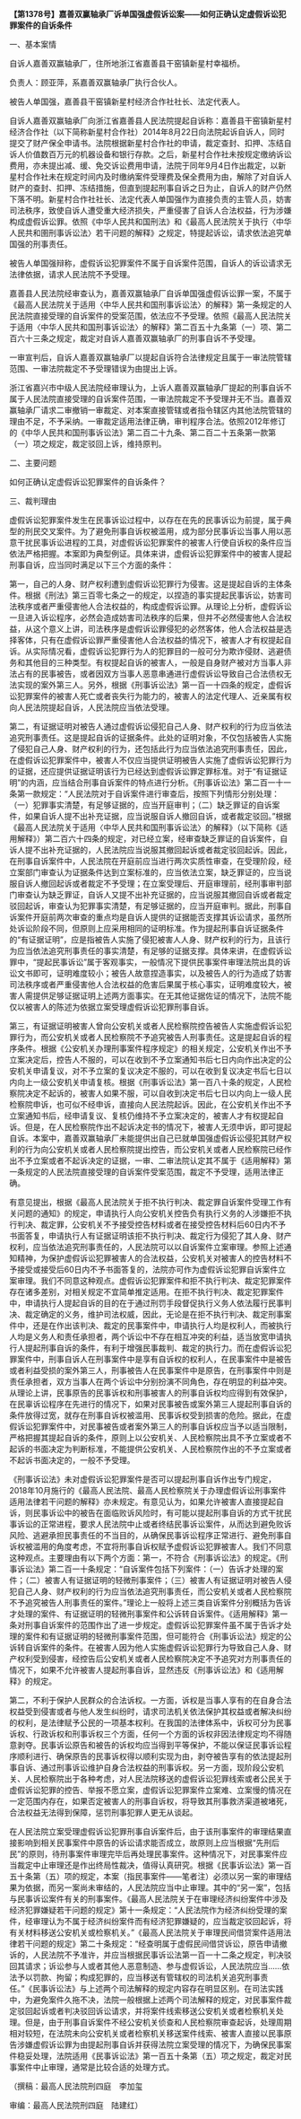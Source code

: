 **【第1378号】嘉善双赢轴承厂诉单国强虚假诉讼案——如何正确认定虚假诉讼犯罪案件的自诉条件**

一、基本案情

自诉人嘉善双赢轴承厂，住所地浙江省嘉善县干窑镇新星村幸福桥。

负责人：顾亚萍，系嘉善双赢轴承厂执行合伙人。

被告人单国强，嘉善县干窑镇新星村经济合作社社长、法定代表人。

自诉人嘉善双赢轴承厂向浙江省嘉善县人民法院提起自诉称：嘉善县干窑镇新星村经济合作社（以下简称新星村合作社）2014年8月22日向法院起诉自诉人，同时提交了财产保全申请书。法院根据新星村合作社的申请，裁定查封、扣押、冻结自诉人价值数百万元的机器设备和银行存款。之后，新星村合作社未按规定缴纳诉讼费用，亦未提出减、缓、免交诉讼费用申请，法院于同年9月4日作出裁定，以新星村合作社未在规定时间内及时缴纳案件受理费及保全费用为由，解除了对自诉人财产的查封、扣押、冻结措施，但直到提起刑事自诉之日为止，自诉人的财产仍然下落不明。新星村合作社社长、法定代表人单国强作为直接负责的主管人员，妨害司法秩序，致使自诉人遭受重大经济损失，严重侵害了自诉人合法权益，行为涉嫌构成虚假诉讼罪。依照《中华人民共和国刑法》和《最高人民法院关于执行〈中华人民共和圉刑事诉讼法〉若干问题的解释》之规定，特提起诉讼，请求依法追究单国强的刑事责任。

被告人单国强辩称，虚假诉讼犯罪案件不属于自诉案件范围，自诉人的诉讼请求无法律依据，请求人民法院不予受理。

嘉善县人民法院经审查认为，嘉善双赢轴承厂自诉单国强虚假诉讼罪一案，不属于《最高人民法院关于适用〈中华人民共和国刑事诉讼法〉的解释》第一条规定的人民法院直接受理的自诉案件的受案范围，依法应不予受理。依照《最高人民法院关于适用〈中华人民共和国刑事诉讼法〉的解释》第二百五十九条第（一）项、第二百六十三条之规定，裁定对自诉人嘉善双赢轴承厂的刑事自诉不予受理。

一审宣判后，自诉人嘉善双赢轴承厂以提起自诉符合法律规定且属于一审法院管辖范围、一审法院裁定不予受理错误为由提出上诉。

浙江省嘉兴市中级人民法院经审理认为，上诉人嘉善双赢轴承厂提起的刑事自诉不属于人民法院直接受理的自诉案件范围，一审法院裁定不予受理并无不当。嘉善双赢轴承厂请求二审撤销一审裁定、对本案直接管辖或者指令辖区内其他法院管辖的理由不足，不予采纳。一审裁定适用法律正确，审判程序合法。依照2012年修订的《中华人民共和国刑事诉讼法》第二百二十九条、第二百二十五条第一款第（一）项之规定，裁定驳回上诉，维持原判。

二、主要问题

如何正确认定虚假诉讼犯罪案件的自诉条件？

三、裁判理由

虚假诉讼犯罪案件发生在民事诉讼过程中，以存在在先的民事诉讼为前提，属于典型的刑民交叉案件。为了避免刑事自诉权被滥用，成为部分民事诉讼当事人用以恶意干扰民事诉讼进程的工具，对虚假诉讼犯罪案件的被害人行使自诉权的条件应当依法严格把握。本案即为典型例证。具体来讲，虚假诉讼犯罪案件中的被害人提起刑事自诉，应当同时满足以下三个方面的条件：

第一，自己的人身、财产权利遭到虚假诉讼犯罪行为侵害。这是提起自诉的主体条件。根据《刑法》第三百零七条之一的规定，以捏造的事实提起民事诉讼，妨害司法秩序或者严重侵害他人合法权益的，构成虚假诉讼罪。从理论上分析，虚假诉讼一旦进入诉讼程序，必然会造成妨害司法秩序的后果，但并不必然侵害他人合法权益，从这个意义上讲，司法秩序是虚假诉讼罪侵犯的必然客体，他人合法权益是选择客体，只有在虚假诉讼罪严重侵害他人合法权益的情况下，被害人才有权提起自诉。从实际情况看，虚假诉讼犯罪行为人的犯罪目的一般可分为欺诈侵财、逃避债务和其他目的三种类型。有权提起自诉的被害人，一般是自身财产被对方当事人非法占有的民事被告，或者因双方当事人恶意串通进行虚假诉讼导致自己合法债权无法实现的案外第三人。另外，根据《刑事诉讼法》第一百一十四条的规定，虚假诉讼犯罪案件的被害人死亡或者丧失行为能力的，被害人的法定代理人、近亲属有权向人民法院提起自诉，人民法院应当依法受理。

第二，有证据证明对被告人通过虚假诉讼侵犯自己人身、财产权利的行为应当依法追究刑事责任。这是提起自诉的证据条件。此处的证明对象，不仅包括被告人实施了侵犯自己人身、财产权利的行为，还包括此行为应当依法追究刑事责任，因此，在虚假诉讼犯罪案件中，被害人不仅应当提供证明被告人实施了虚假诉讼犯罪行为的证据，还应提供证据证明该行为已经达到虚假诉讼罪定罪标准。对于“有证据证明”的内涵，应当结合刑事自诉案件的特点进行分析。《刑事诉讼法》第二百一十一条第一款规定：“人民法院对于自诉案件进行审查后，按照下列情形分别处理：（一）犯罪事实清楚，有足够证据的，应当开庭审判；（二）缺乏罪证的自诉案件，如果自诉人提不出补充证据，应当说服自诉人撤回自诉，或者裁定驳回。”根据《最高人民法院关于适用〈中华人民共和国刑事诉讼法〉的解释》（以下简称《适用解释》）第二百六十四条的规定，对已经立案，经审查缺乏罪证的自诉案件，自诉人提不出补充证据的，人民法院应当说服其撤回起诉或者裁定驳回起诉。因此，在刑事自诉案件中，人民法院在开庭前应当进行两次实质性审查，在受理阶段，经立案部门审查认为证据条件达到立案标准的，应当依法立案，缺乏罪证的，应当说服自诉人撤回起诉或者裁定不予受理；在立案受理后、开庭审理前，经刑事审判部门审查认为缺乏罪证，自诉人又提不出补充证据的，应当说服其撤回自诉或者裁定驳回起诉，审查认为犯罪事实清楚，有足够证据的，应当开庭审判。据此，刑事自诉案件开庭前两次审查的重点均是自诉人提供的证据能否支撑其诉讼请求，虽然所处诉讼阶段不同，但原则上应采用相同的证明标准。作为提起刑事自诉证据条件的“有证据证明”，应是指被告人实施了侵犯被害人人身、财产权利的行为，且该行为应当依法追究刑事责任的事实清楚，有足够的证据支撑。具体来讲，在虚假诉讼罪中，“提起民事诉讼”属于客观事实，一般情况下提供民事案件审理法院出具的诉讼文书即可，证明难度较小；被告人故意捏造事实，以及被告人的行为造成了妨害司法秩序或者严重侵害他人合法权益的危害后果属于核心事实，证明难度较大，被害人需提供足够证据证明上述两方面事实。在无其他证据佐证的情况下，法院不能仅以被害人的陈述为依据立案受理虚假诉讼犯罪刑事自诉。

第三，有证据证明被害人曾向公安机关或者人民检察院控告被告人实施虚假诉讼犯罪行为，而公安机关或者人民检察院不予追究被告人刑事责任。这是提起自诉的程序条件。根据《公安机关办理刑事案件程序规定》的相关规定，公安机关作出不予立案决定后，控告人不服的，可以在收到不予立案通知书后七日内向作出决定的公安机关申请复议，对不予立案的复议决定不服的，可以在收到复议决定书后七日以内向上一级公安机关申请复核。根据《刑事诉讼法》第一百八十条的规定，人民检察院决定不起诉的，被害人如果不服，可以自收到决定书后七日以内向上一级人民检察院申诉，也可似不经申诉，直接向人民法院起诉。因此，在公安机关作出不予立案通知书后，经申请复议、复核仍维持不予立案决定的，被害人才有权提起自诉。但是，在人民检察院作出不起诉决定书的情况下，被害人无须申诉，即可提起自诉。本案中，嘉善双赢轴承厂未能提供出自己已就单国强虚假诉讼侵犯其财产权利的行为向公安机关或者人民检察院提出控告，而公安机关或者人民检察院已经作出不予立案或者不起诉决定的证据，一审、二审法院认定其不属于《适用解释》第一条规定的人民法院直接受理的自诉案件受案范围，裁定不予受理，适用法律正确。

有意见提出，根据《最高人民法院关于拒不执行判决、裁定罪自诉案件受理工作有关问题的通知》的规定，申请执行人向公安机关控告负有执行义务的人涉嫌拒不执行判决、裁定罪，公安机关不予接受控告材料或者在接受控告材料后60日内不予书面答复，申请执行人有证据证明该拒不执行判决、裁定行为侵犯了其人身、财产权利，应当依法追究刑事责任的，人民法院可以以自诉案件立案审理。参照上述通知精神，为保护虚假诉讼犯罪被害人的合法权益，公安机关对被害人的控告材料不予接受或接受后60日内不予书面答复的，法院亦可作为虚假诉讼犯罪自诉案件立案审理。我们不同意这种观点。虚假诉讼犯罪案件和拒不执行判决、裁定犯罪案件存在诸多差别，对相关规定不宜简单推定适用。在拒不执行判决、裁定犯罪案件中，申请执行人提起自诉的目的在于通过刑罚手段督促执行义务人依法履行民事判决、裁定确定的义务，维护司法权威，因此，无论是在拒不执行判决、裁定刑事案件中，还是在作出该判决、裁定的民事案件中，申请执行人均是权利人，而被执行人均是义务人和责任承担者，两个诉讼中不存在相互冲突的利益，适当放宽申请执行人提起刑事自诉的条件，有利于增强民事裁判、裁定的执行力。而在虚假诉讼犯罪案件中，刑事自诉人在刑事案件中是享有自诉权的权利人，在民事案件中是被告或者利益受损的案外第三人，刑事被告人在民事案件中是原告，在刑事案件中则是责任承担者，双方当事人在两个诉讼中分别扮演不同角色，存在明显的利益冲突。从理论上讲，民事原告的民事诉权和刑事被害人的刑事自诉权均应得到有效保护，在民辜诉讼程序在先进行的情况下，如果对民事被告或案外第三人提起刑事自诉的条件放得过宽，就存在刑事自诉权被滥用、民事诉权受到损害的危险。据此，在虚假诉讼犯罪案件中，对民事被告或者案外第三人的刑事自诉权应当予以适当限制，严格把握其提起自诉的条件，原则上以公安机关、人民检察院出具不予立案或者不起诉的书面决定为判断标准，不能提供公安机关、人民检察院作出的不予立案或者不起诉书面决定的，一般不予受理。

《刑事诉讼法》未对虚假诉讼犯罪案件是否可以提起刑事自诉作出专门规定，2018年10月施行的《最高人民法院、最高人民检察院关于办理虚假诉讼刑事案件适用法律若干问题的解释》亦未规定。有意见认为，如果允许被害人直接提起自诉，则民事诉讼中的被告在面临败诉风险时，有可能以提起刑事自诉的方式干扰民事诉讼的正常进程，要求人民法院中止或者终结民事诉讼案件，从而达到避免败诉风险、逃避承担民事责任的不当目的，从确保民事诉讼程序正常进行、避免刑事自诉权被滥用的角度考虑，不宜将刑事自诉权赋予虚假诉讼犯罪被害人。我们不同意这种观点。主要理由有以下两个方面：第一，不符合《刑事诉讼法》的规定。《刑事诉讼法》第二百一十条规定：“自诉案件包括下列案件：（一）告诉才处理的案件；（二）被害人有证据证明的轻微刑事案件；（三）被害人有证据证明对被告人侵犯自己人身、财产权利的行为应当依法追究刑事责任，而公安机关或者人民检察院不予追究被告人刑事责任的案件。”理论上一般将上述三类自诉案件分别概括为告诉才处理的案件、有证据证明的轻微刑事案件和公诉转自诉案件。《适用解释》第一条对刑事自诉案件的范围作出了进一步规定。虚假诉讼犯罪案件虽不属于告诉才处理的案件和有证据证明的轻微刑事案件范围，但可能符合《刑事诉讼法》规定的公诉转自诉案件的条件。在被害人因为他人实施虚假诉讼犯罪行为导致自己人身、财产权利受到侵害，经控告后公安机关或者人民检察院决定不予追究对方刑事责任的情况下，如果不允许被害人提起刑事自诉，显然违反《刑事诉讼法》和《适用解释》的规定。

第二，不利于保护人民群众的合法诉权。一方面，诉权是当事人享有的在自身合法权益受到侵害或者与他人发生纠纷时，请求司法机关依法保护其权益或者解决纠纷的权利，是法律赋予公民的一项基本权利。在我国的法律体系中，诉权可分为民事诉权、行政诉权和刑事诉权三个方面，任何一个方面的诉权非因法律规定均不得随意剥夺。民事诉讼原告和被告的诉权均应当得到平等保护，不能以保证民事诉讼程序顺利进行、确保原告的民事诉权得以顺利实现为由，剥夺被告享有的依法提起刑事自诉、通过刑事诉讼维护自身合法权益的刑事诉权。另一方面，现阶段公安机关、人民检察院出于各种考虑，对人民法院移送的虚假诉讼犯罪线索或者公民关于虚假诉讼犯罪的控告、举报不愿立案，虚假诉讼犯罪案件立案难、立案慢的情况在一定范围内存在，如果否定被害人的刑事自诉权，将导致其刑事救济渠道被堵死，合法权益无法得到保障，惩罚刑事犯罪人更无从谈起。

在人民法院立案受理虚假诉讼犯罪刑事自诉案件后，由于该刑事案件的审理结果直接影响到相关民事案件中原告的诉讼请求能否成立，故原则上应当根据“先刑后民”的原则，待刑事案件审理完毕后再处理民事案件。这种情况下，对民事案件应当裁定中止审理还是作出终局性裁决，值得认真研究。根据《民事诉讼法》第一百五十条第（五）项的规定，本案（指民事案件——笔者注）必须以另一案的审理结果为依据，而另一案尚未审结的，人民法院应当中止审理。其中的“另一案”，包括与民事诉讼案件有关的刑事案件。《最高人民法院关于在审理经济纠纷案件中涉及经济犯罪嫌疑若干问题的规定》第十一条规定：“人民法院作为经济纠纷受理的案件，经审理认为不属于经济纠纷案件而有经济犯罪嫌疑的，应当裁定驳回起诉，将有关材料移送公安机关或检察机关。”《最高人民法院关于审理民间借贷案件适用法律若干问题的规定》第二十条规定：“经查明属于虚假民间借贷诉讼，原告申请撤诉的，人民法院不予准许，并应当根据民事诉讼法第一百一十二条之规定，判决驳回其请求；诉讼参与人或者其他人恶意制造、参与虚假诉讼，人民法院应当……依法予以罚款、拘留；构成犯罪的，应当移送有管辖权的司法机关追究刑事责任。”《民事诉讼法》与上述两个司法解释的规定内容存在明显区别。在司法实践中，为避免案件久拖不决，法院一般根据上述两个司法解释的规定，对民事案件裁定驳回起诉或者判决驳回诉讼请求，并将案件线索移送公安机关或者检察机关处理。但是，由于刑事自诉案件不经公安机关侦查和人民检察院审查起诉，处理周期相对较短，在法院未向公安机关或者检察机关移送案件线索、被害人直接以民事原告涉嫌虚假诉讼罪为由提起刑事自诉并获得法院立案受理的情况下，为确保民事案件稳妥处理，法院适用《民事诉讼法》第一百五十条第（五）项之规定，裁定对民事案件中止审理，通常是比较合适的处理方式。

（撰稿：最高人民法院刑四庭　李加玺

审编：最高人民法院刑四庭　陆建红）
